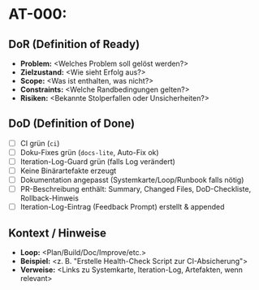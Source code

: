 # AT-000: <Kurz-Titel des Tickets>

## DoR (Definition of Ready)
- **Problem:** <Welches Problem soll gelöst werden?>
- **Zielzustand:** <Wie sieht Erfolg aus?>
- **Scope:** <Was ist enthalten, was nicht?>
- **Constraints:** <Welche Randbedingungen gelten?>
- **Risiken:** <Bekannte Stolperfallen oder Unsicherheiten?>

## DoD (Definition of Done)
- [ ] CI grün (`ci`)
- [ ] Doku-Fixes grün (`docs-lite`, Auto-Fix ok)
- [ ] Iteration-Log-Guard grün (falls Log verändert)
- [ ] Keine Binärartefakte erzeugt
- [ ] Dokumentation angepasst (Systemkarte/Loop/Runbook falls nötig)
- [ ] PR-Beschreibung enthält: Summary, Changed Files, DoD-Checkliste, Rollback-Hinweis
- [ ] Iteration-Log-Eintrag (Feedback Prompt) erstellt & appended

## Kontext / Hinweise
- **Loop:** <Plan/Build/Doc/Improve/etc.>
- **Beispiel:** <z. B. "Erstelle Health-Check Script zur CI-Absicherung">
- **Verweise:** <Links zu Systemkarte, Iteration-Log, Artefakten, wenn relevant>
